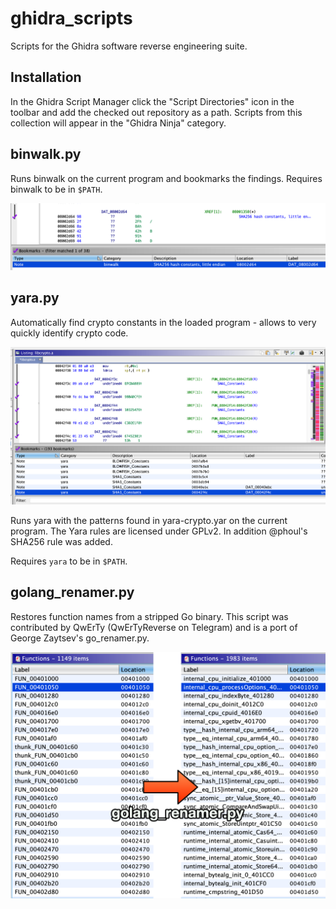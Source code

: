 # ghidra_scripts
Scripts for the Ghidra software reverse engineering suite.

## Installation

In the Ghidra Script Manager click the "Script Directories" icon in the toolbar and add the checked out repository as a path. Scripts from this collection will appear in the "Ghidra Ninja" category.

## binwalk.py

Runs binwalk on the current program and bookmarks the findings. Requires binwalk to be in `$PATH`.

![Example result: SHA256 constants found by binwalk.](images/binwalk.png)

## yara.py

Automatically find crypto constants in the loaded program - allows to very quickly identify crypto code.

![Example result: Crypto constants found in libcrypto.a](images/yara.png)

Runs yara with the patterns found in yara-crypto.yar on the current program. The Yara rules are licensed under GPLv2. In addition @phoul's SHA256 rule was added.

Requires `yara` to be in `$PATH`.

## golang_renamer.py

Restores function names from a stripped Go binary. This script was contributed by QwErTy (QwErTyReverse on Telegram) and is a port of George Zaytsev's go_renamer.py.

![Example result: Function names restored by golang_renamer.py](images/golang_renamer.png)
